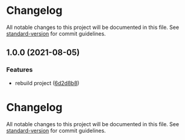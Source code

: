# Changelog

All notable changes to this project will be documented in this file. See [standard-version](https://github.com/conventional-changelog/standard-version) for commit guidelines.

## 1.0.0 (2021-08-05)


### Features

* rebuild project ([6d2d8b8](https://github.com/jsjzh/tiny-codes/commit/6d2d8b899446e6f24225787bb100c650c36a296a))

# Changelog

All notable changes to this project will be documented in this file. See [standard-version](https://github.com/conventional-changelog/standard-version) for commit guidelines.
